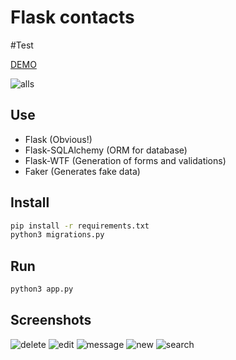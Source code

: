 # Flask contacts
#Test

[DEMO](https://flaskcontacts.herokuapp.com/)

![alls](https://github.com/tanrax/flask-contacts/raw/master/screenshots/alls.jpg)

## Use

* Flask (Obvious!)
* Flask-SQLAlchemy (ORM for database)
* Flask-WTF (Generation of forms and validations)
* Faker (Generates fake data)

## Install

```bash
pip install -r requirements.txt
python3 migrations.py
```
## Run

```bash
python3 app.py
```

## Screenshots

![delete](https://github.com/tanrax/flask-contacts/raw/master/screenshots/delete.jpg)
![edit](https://github.com/tanrax/flask-contacts/raw/master/screenshots/edit.jpg)
![message](https://github.com/tanrax/flask-contacts/raw/master/screenshots/message.jpg)
![new](https://github.com/tanrax/flask-contacts/raw/master/screenshots/new.jpg)
![search](https://github.com/tanrax/flask-contacts/raw/master/screenshots/search.jpg)
